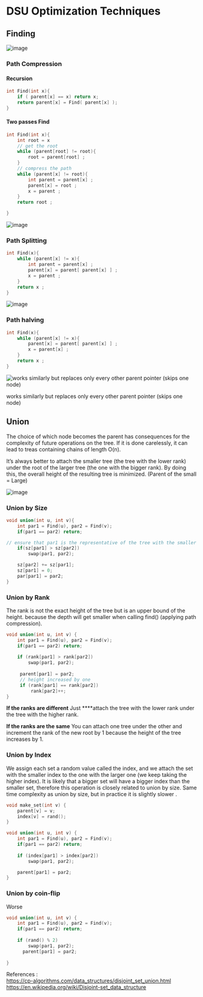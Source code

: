 # DSU Optimization Techniques

## **Finding**

![image](https://github.com/user-attachments/assets/ce4ac786-bdb3-4783-b849-20614ec9bed4)

### **Path Compression**

#### Recursion

```cpp
int Find(int x){
    if ( parent[x] == x) return x;
    return parent[x] = Find( parent[x] );
}
```

#### Two passes Find

```cpp
int Find(int x){
	int root = x
	// get the root
	while (parent[root] != root){ 
		root = parent[root] ;
	}
	// compress the path
	while (parent[x] != root){ 
		int parent = parent[x] ; 
		parent[x] = root ;
		x = parent ; 
	} 
	return root ;

}
```

![image](https://github.com/user-attachments/assets/54f98e77-9bad-48bc-919f-98681a98242b)

### **Path Splitting**

```cpp
int Find(x){
    while (parent[x] != x){
        int parent = parent[x] ;
        parent[x] = parent[ parent[x] ] ;
        x = parent ;
    }
    return x ;
}
```

![image](https://github.com/user-attachments/assets/2e003709-d7f1-4a7b-9005-fe1aa5a5b64b)

### **Path halving**

```cpp
int Find(x){
    while (parent[x] != x){
        parent[x] = parent[ parent[x] ] ;
        x = parent[x] ;
    }
    return x ;
}
```

![works similarly but replaces only every other parent pointer (skips one node)](https://github.com/user-attachments/assets/1c2cf257-75ad-4dda-9090-ca9bde14bea2)

works similarly but replaces only every other parent pointer (skips one node)

## Union

The choice of which node becomes the parent has consequences for the complexity of future operations on the tree.  If it is done carelessly, it can lead to treas containing chains of length O(n).

It’s always better to attach the smaller tree (the tree with the lower rank) under the root of the larger tree (the one with the bigger rank). By doing this, the overall height of the resulting tree is minimized.
(Parent of the small = Large)

![image](https://github.com/user-attachments/assets/665f5240-d296-4150-8b12-6404a2b45be5)

### Union by Size

```cpp
void union(int u, int v){
	int par1 = Find(u), par2 = Find(v);	
	if(par1 == par2) return;

// ensure that par1 is the representative of the tree with the smaller size
	if(sz[par1] > sz[par2]) 
		swap(par1, par2);

	sz[par2] += sz[par1];
	sz[par1] = 0;
	par[par1] = par2;
}
```

### Union by Rank

The rank is not the exact height of the tree but is an upper bound of the height.
because the depth will get smaller when calling find() (applying path compression).

```cpp
void union(int u, int v) {
    int par1 = Find(u), par2 = Find(v);	
    if(par1 == par2) return;
        
    if (rank[par1] > rank[par2])
        swap(par1, par2);
    
     parent[par1] = par2; 
     // height increased by one
     if (rank[par1] == rank[par2]) 
         rank[par2]++;
}
```

**If the ranks are different** 
Just ****attach the tree with the lower rank under the tree with the higher rank.

**If the ranks are the same** 
You can attach one tree under the other and increment the rank of the new root by 1 because the height of the tree increases by 1.

### Union by Index

We assign each set a random value called the index, and we attach the set with the smaller index to the one with the larger one (we keep taking the higher index). It is likely that a bigger set will have a bigger index than the smaller set, therefore this operation is closely related to union by size. 
Same time complexity as union by size, but in practice it is slightly slower .

```cpp
void make_set(int v) {
    parent[v] = v;
    index[v] = rand();
}

void union(int u, int v) {
    int par1 = Find(u), par2 = Find(v);	
    if(par1 == par2) return;
        
    if (index[par1] > index[par2])
        swap(par1, par2);

    parent[par1] = par2;
}
```

### Union by coin-flip

Worse

```cpp
void union(int u, int v) {
    int par1 = Find(u), par2 = Find(v);
    if(par1 == par2) return;
    
    if (rand() % 2)
	    swap(par1, par2);
      parent[par1] = par2;
    
}
```

References :  
https://cp-algorithms.com/data_structures/disjoint_set_union.html  
https://en.wikipedia.org/wiki/Disjoint-set_data_structure
